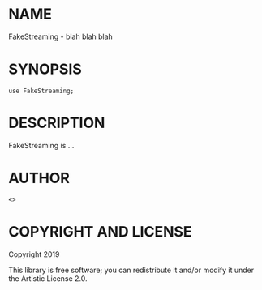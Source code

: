 NAME
====

FakeStreaming - blah blah blah

SYNOPSIS
========

```perl6
use FakeStreaming;
```

DESCRIPTION
===========

FakeStreaming is ...

AUTHOR
======

    <>

COPYRIGHT AND LICENSE
=====================

Copyright 2019 

This library is free software; you can redistribute it and/or modify it under the Artistic License 2.0.


